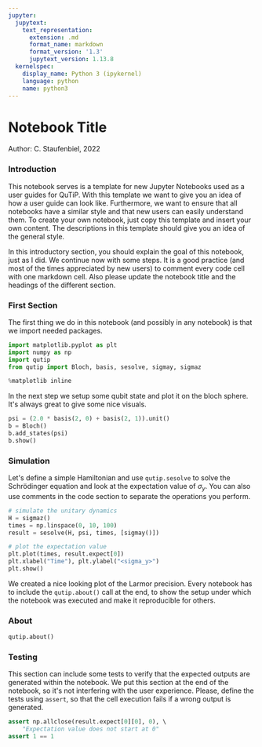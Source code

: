 ```yaml
---
jupyter:
  jupytext:
    text_representation:
      extension: .md
      format_name: markdown
      format_version: '1.3'
      jupytext_version: 1.13.8
  kernelspec:
    display_name: Python 3 (ipykernel)
    language: python
    name: python3
---
```


# Notebook Title

Author: C. Staufenbiel, 2022

### Introduction

This notebook serves is a template for new Jupyter Notebooks used as a user
guides for QuTiP. With this template we want to give you an idea of how a
user guide can look like. Furthermore, we want to ensure that all notebooks
have a similar style and that new users can easily understand them. To
create your own notebook, just copy this template and insert your own
content. The descriptions in this template should give you an idea of the
general style.

In this introductory section, you should explain the goal of this notebook,
just as I did. We continue now with some steps. It is a good practice (and most
of the times appreciated by new users) to comment every code cell with one
markdown cell. Also please update the notebook title and the headings of the
different section.

### First Section

The first thing we do in this notebook (and possibly in any notebook) is that we
import needed packages.

```python
import matplotlib.pyplot as plt
import numpy as np
import qutip
from qutip import Bloch, basis, sesolve, sigmay, sigmaz

%matplotlib inline
```

In the next step we setup some qubit state and plot it on the bloch sphere. It's
always great to give some nice visuals.

```python
psi = (2.0 * basis(2, 0) + basis(2, 1)).unit()
b = Bloch()
b.add_states(psi)
b.show()
```

### Simulation

Let's define a simple Hamiltonian and use `qutip.sesolve` to solve the
Schrödinger equation and look at the expectation value of $\sigma_y$. You can
also use comments in the code section to separate the operations you perform.

```python
# simulate the unitary dynamics
H = sigmaz()
times = np.linspace(0, 10, 100)
result = sesolve(H, psi, times, [sigmay()])

# plot the expectation value
plt.plot(times, result.expect[0])
plt.xlabel("Time"), plt.ylabel("<sigma_y>")
plt.show()
```

We created a nice looking plot of the Larmor precision. Every notebook has to
include the `qutip.about()` call at the end, to show the setup under which the
notebook was executed and make it reproducible for others.

### About

```python
qutip.about()
```

### Testing

This section can include some tests to verify that the expected outputs are
generated within the notebook. We put this section at the end of the notebook,
so it's not interfering with the user experience. Please, define the tests
using `assert`, so that the cell execution fails if a wrong output is generated.

```python
assert np.allclose(result.expect[0][0], 0), \ 
    "Expectation value does not start at 0"
assert 1 == 1
```
